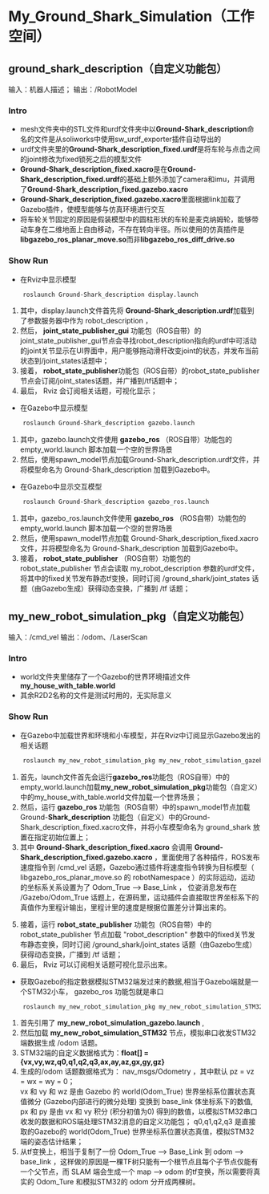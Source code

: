 # My_Ground_Shark_Simulation（工作空间）
## ground_shark_description（自定义功能包）
输入：机器人描述；
输出：/RobotModel
### Intro
* mesh文件夹中的STL文件和urdf文件夹中以**Ground-Shark_description**命名的文件是从soliworks中使用sw_urdf_exporter插件自动导出的
* urdf文件夹里的**Ground-Shark_description_fixed.urdf**是将车轮与点击之间的joint修改为fixed锁死之后的模型文件
* **Ground-Shark_description_fixed.xacro**是在**Ground-Shark_description_fixed.urdf**的基础上额外添加了camera和imu，并调用了**Ground-Shark_description_fixed.gazebo.xacro**
* **Ground-Shark_description_fixed.gazebo.xacro**里面根据link加载了Gazebo插件，使模型能够与仿真环境进行交互
* 将车轮关节固定的原因是假装模型中的圆柱形状的车轮是麦克纳姆轮，能够带动车身在二维地面上自由移动，不存在转向半径。所以使用的仿真插件是**libgazebo_ros_planar_move.so**而非**libgazebo_ros_diff_drive.so**
### Show Run
* 在Rviz中显示模型
```bash
    roslaunch Ground-Shark_description display.launch 
```
1. 其中，display.launch文件首先将 **Ground-Shark_description.urdf**加载到了参数服务器中作为 robot_description ， 
2. 然后， **joint_state_publisher_gui** 功能包（ROS自带）的joint_state_publisher_gui节点会寻找robot_description指向的urdf中可活动的joint关节显示在UI界面中，用户能够拖动滑杆改变joint的状态，并发布当前状态到/joint_states话题中；
3. 接着， **robot_state_publisher**功能包（ROS自带）的robot_state_publisher节点会订阅/joint_states话题，并广播到/tf话题中；
4. 最后， Rviz 会订阅相关话题，可视化显示；

* 在Gazebo中显示模型
```bash
    roslaunch Ground-Shark_description gazebo.launch 
```
1. 其中，gazebo.launch文件使用 **gazebo_ros** （ROS自带）功能包的 empty_world.launch 脚本加载一个空的世界场景
2. 然后，使用spawn_model节点加载Ground-Shark_description.urdf文件，并将模型命名为 Ground-Shark_description 加载到Gazebo中。

* 在Gazebo中显示交互模型
```bash
    roslaunch Ground-Shark_description gazebo_ros.launch 
```
1. 其中，gazebo_ros.launch文件使用 **gazebo_ros** （ROS自带）功能包的 empty_world.launch 脚本加载一个空的世界场景
2. 然后，使用spawn_model节点加载 Ground-Shark_description_fixed.xacro 文件，并将模型命名为 Ground-Shark_description 加载到Gazebo中。
3. 接着， **robot_state_publisher** （ROS自带）功能包的 robot_state_publisher 节点会读取 my_robot_description 参数的urdf文件，将其中的fixed关节发布静态tf变换，同时订阅 /ground_shark/joint_states 话题（由Gazebo生成）获得动态变换，广播到 /tf 话题；

## my_new_robot_simulation_pkg（自定义功能包）
输入：/cmd_vel
输出：/odom、/LaserScan
### Intro
* world文件夹里储存了一个Gazebo的世界环境描述文件**my_house_with_table.world** 
* 其余R2D2名称的文件是测试时用的，无实际意义
### Show Run
* 在Gazebo中加载世界和环境和小车模型，并在Rviz中订阅显示Gazebo发出的相关话题
```bash
    roslaunch my_new_robot_simulation_pkg my_new_robot_simulation_gazebo.launch
```
1. 首先，launch文件首先会运行**gazebo_ros**功能包（ROS自带）中的empty_world.launch加载**my_new_robot_simulation_pkg**功能包（自定义）中的my_house_with_table.world文件加载一个世界场景；
2. 然后，运行 **gazebo_ros** 功能包（ROS自带）中的spawn_model节点加载 Ground-**Shark_description** 功能包（自定义）中的Ground-Shark_description_fixed.xacro文件，并将小车模型命名为 ground_shark 放置在指定初始位置上；
3. 其中 **Ground-Shark_description_fixed.xacro** 会调用 **Ground-Shark_description_fixed.gazebo.xacro** ，里面使用了各种插件，ROS发布速度指令到 /cmd_vel 话题，Gazebo通过插件将速度指令转换为目标模型（ libgazebo_ros_planar_move.so 的 robotNamespace ）的实际运动，运动的坐标系关系设置为了 Odom_True --> Base_Link ， 位姿消息发布在 /Gazebo/Odom_True 话题上，在源码里，运动插件会直接取世界坐标系下的真值作为里程计输出，里程计里的速度是根据位置差分计算出来的。
<!-- 4.  **libgazebo_ros_joint_state_publisher.so** 插件会发布模型的joint状态到 /ground_shark/joint_states 话题； -->
5. 接着，运行 **robot_state_publisher** 功能包（ROS自带）中的 robot_state_publisher 节点加载 "robot_description" 参数中的fixed关节发布静态变换，同时订阅 /ground_shark/joint_states 话题（由Gazebo生成）获得动态变换，广播到 /tf 话题；
6. 最后， Rviz 可以订阅相关话题可视化显示出来。

* 获取Gazebo的指定数据模拟STM32端发过来的数据,相当于Gazebo端就是一个STM32小车， gazebo_ros 功能包就是串口
```bash
    roslaunch my_new_robot_simulation_pkg my_new_robot_simulation_STM32.launch
```
1. 首先引用了 **my_new_robot_simulation_gazebo.launch** ,
2. 然后加载 **my_new_robot_simulation_STM32** 节点，模拟串口收发STM32端数据生成 /odom 话题。
3. STM32端的自定义数据格式为：**float[] = {vx,vy,wz,q0,q1,q2,q3,ax,ay,az,gx,gy,gz}**
4. 生成的/odom 话题数据格式为： nav_msgs/Odometry ，其中默认 pz = vz = wx = wy = 0；  
    vx 和 vy 和 wz 是由 Gazebo 的 world(Odom_True) 世界坐标系位置状态真值微分 (Gazebo内部进行的微分处理) 变换到 base_link 体坐标系下的数值, 
    px 和 py 是由 vx 和 vy 积分 (积分初值为0) 得到的数值，以模拟STM32串口收发的数据和ROS端处理STM32消息的自定义功能包；
    q0,q1,q2,q3 是直接取的Gazebo的 world(Odom_True) 世界坐标系位置状态真值，模拟STM32端的姿态估计结果；
5. 从tf变换上，相当于复制了一份 Odom_True --> Base_Link 到 odom --> base_link ，这样做的原因是一棵TF树只能有一个根节点且每个子节点仅能有一个父节点，而 SLAM 端会生成一个 map --> odom 的tf变换，所以需要将真实的 Odom_Ture 和模拟STM32的 odom 分开成两棵树。

    



